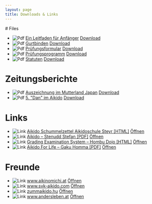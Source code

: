 ```yaml
---
layout: page
title: Downloads & Links
---
```



<div class="container block" markdown="1">
# Files

<ul class="fileDownload">
<li>
<img src="{{ site.baseurl }}/images/pdf_icon.png" alt="Pdf" />
<a href="{{ site.baseurl }}/downloads/AnfaengerLeitfaden.pdf" download="Ein_Leitfaden_fuer_Anfaenger.pdf">Ein Leitfaden für Anfänger</a>
<a href="{{ site.baseurl }}/downloads/AnfaengerLeitfaden.pdf" download="Ein_Leitfaden_fuer_Anfaenger.pdf">Download</a>
</li>
<li>
<img src="{{ site.baseurl }}/images/pdf_icon.png" alt="Pdf" />
<a href="{{ site.baseurl }}/downloads/AikidoGurtbinden.pdf" download="AikidoGurtbinden.pdf">Gurtbinden</a>
<a href="{{ site.baseurl }}/downloads/AikidoGurtbinden.pdf" download="AikidoGurtbinden.pdf">Download</a>
</li>
<li>
<img src="{{ site.baseurl }}/images/pdf_icon.png" alt="Pdf" />
<a href="{{ site.baseurl }}/downloads/Pruefungsformular.pdf" download="Pruefungsformular.pdf">Prüfungsformular</a>
<a href="{{ site.baseurl }}/downloads/Pruefungsformular.pdf" download="Pruefungsformular.pdf">Download</a>
</li>
<li>
<img src="{{ site.baseurl }}/images/pdf_icon.png" alt="Pdf" />
<a href="{{ site.baseurl }}/downloads/Pruefungsprogramm_Rev0.pdf" download="Pruefungsprogramm_Rev0.pdf">Prüfungsprogramm</a>
<a href="{{ site.baseurl }}/downloads/Pruefungsprogramm_Rev0.pdf" download="Pruefungsprogramm_Rev0.pdf">Download</a>
</li>
<li>
<img src="{{ site.baseurl }}/images/pdf_icon.png" alt="Pdf" />
<a href="{{ site.baseurl }}/downloads/Statuten_20180410_Rev1.pdf" download="Statuten_Aiki-no-michi-Linz_20180410_Rev1.pdf">Statuten</a>
<a href="{{ site.baseurl }}/downloads/Statuten_20180410_Rev1.pdf" download="Statuten_Aiki-no-michi-Linz_20180410_Rev1.pdf">Download</a>
</li>
</ul>

# Zeitungsberichte

<ul class="fileDownload">
<li>
<img src="{{ site.baseurl }}/images/image_icon.png" alt="Pdf" />
<a href="{{ site.baseurl }}/images/Tips_Bericht_022020.png" download="Tips_Bericht_022020.png">Auszeichnung im Mutterland Japan</a>
<a href="{{ site.baseurl }}/images/Tips_Bericht_022020.png" download="Tips_Bericht_022020.png">Download</a>
</li>
<li>
<img src="{{ site.baseurl }}/images/image_icon.png" alt="Pdf" />
<a href="{{ site.baseurl }}/images/DanImAikido.jpg" download="DanImAikido.jpg">5. "Dan" im Aikido</a>
<a href="{{ site.baseurl }}/images/DanImAikido.jpg" download="DanImAikido.jpg">Download</a>
</li>
</ul>

# Links

<ul class="fileDownload">
<li>
<img src="{{ site.baseurl }}/images/link_icon.png" alt="Link" />
<a href="https://www.yumpu.com/de/document/read/4041679/schummelzettel-aikido-schule-steyr" target="blank">Aikido Schummelzettel Aikidoschule Steyr [HTML]</a>
<a href="https://www.yumpu.com/de/document/read/4041679/schummelzettel-aikido-schule-steyr" target="blank">Öffnen</a>
</li>
<li>
<img src="{{ site.baseurl }}/images/link_icon.png" alt="Link" />
<a href="https://www.stenudd.com/aikido/aikido-stenudd.pdf" target="blank">Aikido – Stenudd Stefan [PDF]</a>
<a href="https://www.stenudd.com/aikido/aikido-stenudd.pdf" target="blank">Öffnen</a>
</li>
<li>
<img src="{{ site.baseurl }}/images/link_icon.png" alt="Link" />
<a href="http://www.aikikai.or.jp/eng/information/review.html" target="blank">Grading Examination System – Hombu Dojo [HTML]</a>
<a href="http://www.aikikai.or.jp/eng/information/review.html" target="blank">Öffnen</a>
</li>
<li>
<img src="{{ site.baseurl }}/images/link_icon.png" alt="Link" />
<a href="http://www.nippon-kan.org/wp-content/uploads/AikidoForLife-EDIT.pdf" target="blank">Aikido For Life – Gaku Homma [PDF]</a>
<a href="http://www.nippon-kan.org/wp-content/uploads/AikidoForLife-EDIT.pdf" target="blank">Öffnen</a>
</li>
</ul>

# Freunde

<ul class="fileDownload">
<li>
<img src="{{ site.baseurl }}/images/link_icon.png" alt="Link" />
<a href="http://www.aikinomichi.at" target="blank">www.aikinomichi.at</a>
<a href="http://www.aikinomichi.at" target="blank">Öffnen</a>
</li>
<li>
<img src="{{ site.baseurl }}/images/link_icon.png" alt="Link" />
<a href="http://www.svk-aikido.com" target="blank">www.svk-aikido.com</a>
<a href="http://www.svk-aikido.com" target="blank">Öffnen</a>
</li>
<li>
<img src="{{ site.baseurl }}/images/link_icon.png" alt="Link" />
<a href="http://zummaikido.hu" target="blank">zummaikido.hu</a>
<a href="http://zummaikido.hu" target="blank">Öffnen</a>
</li>
<li>
<img src="{{ site.baseurl }}/images/link_icon.png" alt="Link" />
<a href="http://www.andersleben.at" target="blank">www.andersleben.at</a>
<a href="http://www.andersleben.at" target="blank">Öffnen</a>
</li>
</ul>
</div>